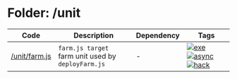 # Folder: /unit
Code|Description|Dependency|Tags
-|-|-|-
[/unit/farm.js](./farm.js)|`farm.js target`<br>farm unit used by `deployFarm.js`|-|[![exe](https://img.shields.io/badge/-exe-gold)](#exe)[![async](https://img.shields.io/badge/-async-black)](#async)[![hack](https://img.shields.io/badge/-hack-green)](#hack)
